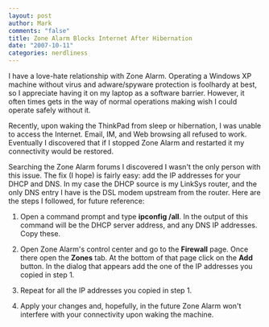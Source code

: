```yaml
--- 
layout: post
author: Mark
comments: "false"
title: Zone Alarm Blocks Internet After Hibernation
date: "2007-10-11"
categories: nerdliness
---
```

I have a love-hate relationship with Zone Alarm.  Operating a Windows XP machine without virus and adware/spyware protection is foolhardy at best, so I appreciate having it on my laptop as a software barrier.  However, it often times gets in the way of normal operations making wish I could operate safely without it.

Recently, upon waking the ThinkPad from sleep or hibernation, I was unable to access the Internet.  Email, IM, and Web browsing all refused to work.  Eventually I discovered that if I stopped Zone Alarm and restarted it my connectivity would be restored.

Searching the Zone Alarm forums I discovered I wasn't the only person with this issue.  The fix (I hope) is fairly easy:  add the IP addresses for your DHCP and DNS.  In my case the DHCP source is my LinkSys router, and the only DNS entry I have is the DSL modem upstream from the router.  Here are the steps I followed, for future reference:

1.  Open a command prompt and type <strong>ipconfig /all</strong>.  In the output of this command will be the DHCP server address, and any DNS IP addresses.  Copy these.

2. Open Zone Alarm's control center and go to the <strong>Firewall</strong> page.  Once there open the <strong>Zones</strong> tab.  At the bottom of that page click on the <strong>Add</strong> button.  In the dialog that appears add the one of the IP addresses you copied in step 1.

3. Repeat for all the IP addresses you copied in step 1.

4. Apply your changes and, hopefully, in the future Zone Alarm won't interfere with your connectivity upon waking the machine.
